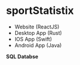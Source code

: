 # sportStatistix

- Website (ReactJS)
- Desktop App (Rust)
- IOS App (Swift)
- Android App (Java)

**SQL Databse**
